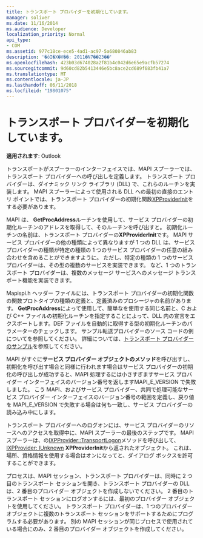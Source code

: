 ```yaml
---
title: トランスポート プロバイダーを初期化しています。
manager: soliver
ms.date: 11/16/2014
ms.audience: Developer
localization_priority: Normal
api_type:
- COM
ms.assetid: 977c18ce-ece5-4ad1-ac97-5a680846ab83
description: '�ŏI�X�V��: 2011�N7��23��'
ms.openlocfilehash: 423b03d674028a2f81b4c042d6e65e9acfb57274
ms.sourcegitcommit: 9d60cd82b5413446e5bc8ace2cd689f683fb41a7
ms.translationtype: MT
ms.contentlocale: ja-JP
ms.lasthandoff: 06/11/2018
ms.locfileid: "19801075"
---
```

# <a name="initializing-the-transport-provider"></a>トランスポート プロバイダーを初期化しています。

  
  
**適用されます**: Outlook 
  
トランスポートがスプーラーのインターフェイスでは、MAPI スプーラーでは、トランスポート プロバイダーへの呼び出しを定義します。 トランスポート プロバイダーは、ダイナミック リンク ライブラリ (DLL) で、これらのルーチンを実装します。 MAPI スプーラーによって使用される DLL への最初の直接のエントリ ポイントでは、トランスポート プロバイダーの初期化関数[XPProviderInit](xpproviderinit.md)をする必要があります。
  
MAPI は、 **GetProcAddress**ルーチンを使用して、サービス プロバイダーの初期化ルーチンのアドレスを取得して、そのルーチンを呼び出すと。 初期化ルーチンの名前は、トランスポート プロバイダーの**XPProviderInit**です。 MAPI サービス プロバイダーの他の種類によって異なりますが 1 つの DLL は、サービス プロバイダーの種類が特定の種類の 1 つのサービス プロバイダーの任意の組み合わせを含めることができますように。 ただし、特定の種類の 1 つのサービス プロバイダーは、その型の複数のサービスを実装できます。 など、1 つのトランスポート プロバイダーは、複数のメッセージ サービスへのメッセージ トランスポート機能を実装できます。 
  
Mapispi.h ヘッダー ファイルには、トランスポート プロバイダーの初期化関数の関数プロトタイプの種類の定義と、定義済みのプロシージャの名前があります。 **GetProcAddress**によって使用して、簡単なを使用する同じ名前と、C および C++ ファイルの初期化ルーチンを指定することによって、DLL 内の宣言をエクスポートします。DEF ファイルを自動的に取得する型の初期化ルーチンのパラメーターのチェックします。 サンプル転送プロバイダーのソース コードの例についてを参照してください。 詳細については、[トランスポート プロバイダーのサンプル](transport-provider-sample.md)を参照してください。
  
MAPI がすぐに**サービス プロバイダー オブジェクトのメソッド**を呼び出すし、初期化を呼び出す場合と同様に行われます場合はサービス プロバイダーの初期化の呼び出しが成功すると、MAPI 処理するには小さすぎますサービス プロバイダー インターフェイスのバージョン番号を返しますMAPI_E_VERSION で失敗しました。 こう MAPI、およびサービス プロバイダー、共同で処理可能なサービス プロバイダー インターフェイスのバージョン番号の範囲を定義し、戻り値を MAPI_E_VERSION で失敗する場合は何も一致し、サービス プロバイダーの読み込み中にします。 
  
トランスポート プロバイダーへのログオンには、サービス プロバイダーのリソースへのアクセスを取得中に、MAPI スプーラーの最後のステップです。 MAPI スプーラーは、の[IXPProvider::TransportLogon](ixpprovider-transportlogon.md)メソッドを呼び出して、 [IXPProvider: IUnknown](ixpprovideriunknown.md) **XPProviderInit**から返されたオブジェクト。 これは、場所、資格情報を使用する場合はオンになってと、ダイアログ ボックスを許可することができます。
  
プロセスは、MAPI セッション、トランスポート プロバイダーは、同時に 2 つ目のトランスポート セッションを開き、トランスポート プロバイダーの DLL は、2 番目のプロバイダー オブジェクトを作成しないでください。 2 番目のトランスポート セッションにログオンするには、最初のプロバイダー オブジェクトを使用してください。 トランスポート プロバイダーは、1 つのプロバイダー オブジェクトに複数のトランスポート セッションをサポートするためにプログラムする必要があります。 別の MAPI セッションが同じプロセスで使用されている場合にのみ、2 番目のプロバイダー オブジェクトを作成してください。
  

